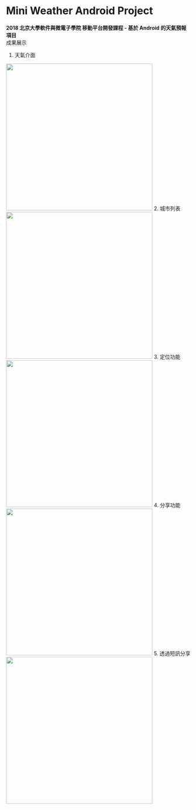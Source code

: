 # Mini Weather Android Project
**2018 北京大學軟件與微電子學院 移動平台開發課程 - 基於 Android 的天氣預報項目**
<br>
成果展示

1. 天氣介面
<img src="http://35.200.105.78/wxmini/dashboard.png" width="400">
2. 城市列表
<img src="http://35.200.105.78/wxmini/city-list.png" width="400">
3. 定位功能
<img src="http://35.200.105.78/wxmini/gps.png" width="400">
4. 分享功能
<img src="http://35.200.105.78/wxmini/share.png" width="400">
5. 透過短訊分享
<img src="http://35.200.105.78/wxmini/msg-share.png" width="400">
